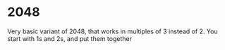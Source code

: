 # 2048

Very basic variant of 2048, that works in multiples of 3 instead of 2. You start with 1s and 2s, and put them together
